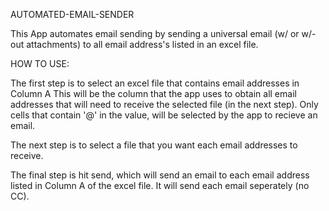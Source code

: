 AUTOMATED-EMAIL-SENDER

This App automates email sending by sending a universal email (w/ or w/-out attachments) to all email address's listed in an excel file. 

HOW TO USE:

The first step is to select an excel file that contains email addresses in Column A
This will be the column that the app uses to obtain all email addresses that will need to receive the selected file (in the next step).
Only cells that contain '@' in the value, will be selected by the app to recieve an email.

The next step is to select a file that you want each email addresses to receive. 

The final step is hit send, which will send an email to each email address listed in Column A of the excel file. It will send each email seperately (no CC). 
